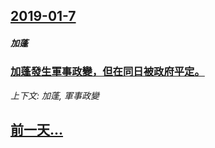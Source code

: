 ## [2019-01-7](/news/2019/01/7/index.md)

##### 加蓬
### [加蓬發生軍事政變，但在同日被政府平定。 ](/news/2019/01/7/加蓬發生軍事政變-但在同日被政府平定.md)
_上下文: 加蓬, 軍事政變_

## [前一天...](/news/2019/01/5/index.md)

